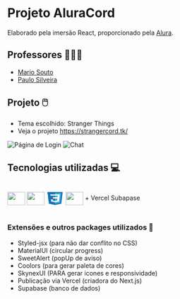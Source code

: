 # Projeto AluraCord 

Elaborado pela imersão React, proporcionado pela [Alura](https://www.alura.com.br/).

## Professores 👨🏽‍🏫
- [Mario Souto](https://www.linkedin.com/in/omariosouto/)
- [Paulo Silveira](https://www.linkedin.com/in/paulosilveira/)

## Projeto 🖱️

- Tema escolhido: Stranger Things
- Veja o projeto https://strangercord.tk/

![Página de Login](https://lh3.googleusercontent.com/pw/AM-JKLW0XCM4WrrwmAtNh9UpCFzbdb62cpr8HW18iEekU7nDo-q5QF2NPdIBe11jZGsHBdbS4pC7N_ObUELHRI-l0prkzB-jXgTTKo7fGCWCF5MLS6DeID0S_wPYQBjDNNMp9D2TjmRBqdQ-LEhX8_eO3gZU=w1366-h633-no?authuser=0)
![Chat](https://lh3.googleusercontent.com/pw/AM-JKLU4g1p6WWSKBvHon8H33J5hNPTT-q3xZW0MWprej6i79J1QxrpMLpuHhk4o1I4zV4qNltaL2cYmmZX1-ARDWMMZ99CMORHMbP9NVbTLJmC8ffQdbUjUnLqlNMDrHACUCPitmgxaLol07nZZfait2neN=w1363-h634-no?authuser=0)


## Tecnologias utilizadas 💻
<div style="display: inline_block"><br>
 <img align="center" height="30" width="40" src="https://cdn.jsdelivr.net/gh/devicons/devicon/icons/react/react-original.svg" />
 <img align="center" height="30" width="40" src="https://cdn.jsdelivr.net/gh/devicons/devicon/icons/javascript/javascript-original.svg" />
 <img align="center" height="30" width="40" src="https://raw.githubusercontent.com/devicons/devicon/master/icons/css3/css3-original.svg">
 <img align="center" height="30" width="40" src="https://cdn.jsdelivr.net/gh/devicons/devicon/icons/nextjs/nextjs-original.svg" /> 
  + Vercel
  Subapase
</div>
</br>

### Extensões e outros packages utilizados 🔧
- Styled-jsx (para não dar conflito no CSS)
- MaterialUI (circular progress)
- SweetAlert (popUp de aviso)
- Coolors (para gerar paleta de cores)
- SkynexUI (PARA gerar icones e responsividade)
- Publicação via Vercel (criadora do Next.js)
- Supabase (banco de dados)
